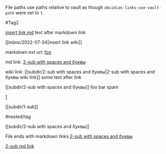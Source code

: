 File paths use paths relative to vault as though `obsidian-links-use-vault-path` were set to `t`.

#Tag2

[insert link md](subdir/2-sub.md) text after markdown link

[[inbox/2022-07-24|insert link wiki]]

markdown ext url: [foo](http://example.com)

md link: [2-sub with spaces and буквы](subdir/2-sub%20with%20spaces%20and%20буквы.md)

wiki link: [[subdir/2-sub with spaces and буквы|2-sub with spaces and буквы wiki link]] some text after link

[[subdir/2-sub with spaces and буквы]] foo bar spam

[1](subdir/1-sub.md)

[[subdir/1-sub]]

#nested/tag

[[subdir/2-sub with spaces and буквы]]

File ends with markdown links
[2-sub with spaces and буквы](subdir/2-sub%20with%20spaces%20and%20буквы.md)

[2-sub md link](subdir/2-sub.md)
